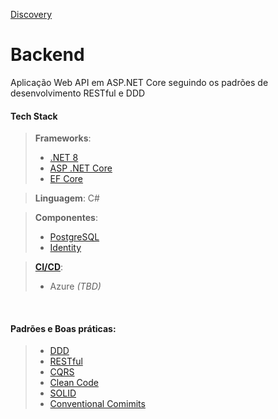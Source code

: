 [Discovery](/docs/discovery.md)

# Backend

Aplicação Web API em ASP.NET Core seguindo os padrões de desenvolvimento RESTful e DDD

#### Tech Stack
> **Frameworks**: 
> - [.NET 8](https://learn.microsoft.com/pt-br/dotnet/core/whats-new/dotnet-8)
> - [ASP .NET Core](https://learn.microsoft.com/pt-br/aspnet/core/introduction-to-aspnet-core?view=aspnetcore-8.0)
> - [EF Core](https://learn.microsoft.com/pt-br/dotnet/core/whats-new/dotnet-8/overview#ef-core)

> **Linguagem**: C#

> **Componentes**:
> - [PostgreSQL](https://www.google.com/url?sa=t&rct=j&q=&esrc=s&source=web&cd=&ved=2ahUKEwiOh9jw3POIAxVdqZUCHSb7DhwQFnoECAkQAQ&url=https%3A%2F%2Fwww.postgresql.org%2F&usg=AOvVaw0He1mmeTUi_lhXjiRGJtzr&opi=89978449)
> - [Identity](https://learn.microsoft.com/pt-br/aspnet/core/security/authentication/identity?view=aspnetcore-8.0&tabs=visual-studio)

> **[CI/CD](https://www.redhat.com/pt-br/topics/devops/what-is-ci-cd)**:
> - Azure _(TBD)_

<br>

#### Padrões e Boas práticas:
> - [DDD](https://www.amazon.com.br/Domain-Driven-Design-Atacando-Complexidades-Software/dp/8550800651)
> - [RESTful](https://aws.amazon.com/pt/what-is/restful-api)
> - [CQRS](https://learn.microsoft.com/pt-br/azure/architecture/patterns/cqrs)
> - [Clean Code](https://www.amazon.com.br/C%C3%B3digo-limpo-Robert-C-Martin/dp/8576082675/ref=sr_1_1?adgrpid=113914054704&dib=eyJ2IjoiMSJ9.jhdpaoLexCD3caZwL14EnsunOP3euYqUPGmhgz-8u0NUKG2V3V5owoMqJBT8_rSuH9eQN3AXskvaheb5bQ4xEbSvWZxY-Qtm2stU5jTxb1lZ7hQrHY6IA8DMx-ZkqitSAYTaw1D3mw_0LW0_QSUUm2fuysU-9D_cryJH_FS-Fj-SosZvfwPCULhPOzVjaQNJwvcj_ddYZl1jdBDuTF0cDvI5wE9vAiO4iFLSSkre46B9hDB3BX6UpeAG0Bcg9j8mjNjz0i8CEmekBWcfOGlBI042jaXV1_XNf2B8a_4t5lY.qRcK2oNJEcytRZ4gflb0UgdBV3XvHS3q0rMX_GWqyq8&dib_tag=se&hvadid=457954279408&hvdev=c&hvlocphy=9102301&hvnetw=g&hvqmt=e&hvrand=13295901744529228666&hvtargid=kwd-301191331858&hydadcr=14667_10954494&keywords=clean+code&qid=1728011135&sr=8-1)
> - [SOLID](https://www.alura.com.br/artigos/solid)
> - [Conventional Comimits](https://www.conventionalcommits.org/en/v1.0.0/#summary)
